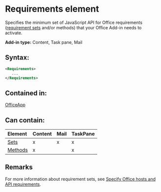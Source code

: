 
# Requirements element
Specifies the minimum set of JavaScript API for Office requirements ([requirement sets](http://msdn.microsoft.com/library/6b6702f2-b0a5-46ab-a356-8dda897ca8ae%28Office.15%29.aspx#SpecifyRequirementSets_sets) and/or methods) that your Office Add-in needs to activate.

 **Add-in type:** Content, Task pane, Mail


## Syntax:


```XML
<Requirements>
   ...
</Requirements>
```


## Contained in:

[OfficeApp](../reference/manifest/officeapp-element.md)


## Can contain:



|**Element**|**Content**|**Mail**|**TaskPane**|
|:-----|:-----|:-----|:-----|
|[Sets](../reference/manifest/sets-element.md)|x|x|x|
|[Methods](../reference/manifest/methods-element.md)|x||x|

## Remarks

For more information about requirement sets, see [Specify Office hosts and API requirements](http://msdn.microsoft.com/library/6b6702f2-b0a5-46ab-a356-8dda897ca8ae%28Office.15%29.aspx).

